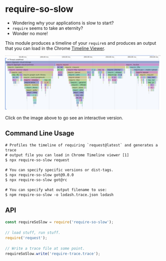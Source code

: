 
# require-so-slow

* Wondering why your applications is slow to start?
* `require` seems to take an eternity?
* Wonder no more!

This module produces a timeline of your `require`s and produces an output
that you can load in the Chrome [Timeline Viewer][].

[![Trace Viewer](doc/trace.png)](https://chromedevtools.github.io/timeline-viewer/?loadTimelineFromURL=https://gist.githubusercontent.com/ofrobots/807e41c6931726710cf7187680a095a7/raw/2843049b37145316204bb6fd7766b4f0e0b58989/request.trace)

Click on the image above to go see an interactive version.

## Command Line Usage

```shell
# Profiles the timeline of requiring `request@latest` and generates a trace
# output file you can load in Chrome Timeline viewer [1]
$ npx require-so-slow request

# You can specify specific versions or dist-tags.
$ npx require-so-slow got@9.0.0
$ npx require-so-slow got@rc

# You can specify what output filename to use:
$ npm require-so-slow -o lodash.trace.json lodash
```


## API

```js
const requireSoSlow = require('require-so-slow');

// load stuff, run stuff.
require('request');

// Write a trace file at some point.
requireSoSlow.write('require-trace.trace');
```

[Timeline Viewer]: https://chromedevtools.github.io/timeline-viewer/
